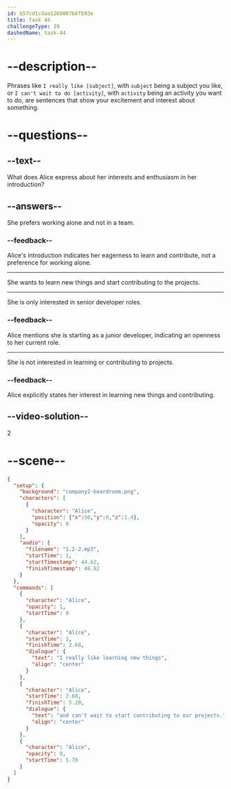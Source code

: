 ```yaml
---
id: 657cd1cdaa5260067b6fb93e
title: Task 44
challengeType: 19
dashedName: task-44
---
```

<!--
AUDIO REFERENCE:
I really like learning new things and I can't wait to start contributing to our projects.
-->

# --description--

Phrases like `I really like [subject]`, with `subject` being a subject you like, or `I can't wait to do [activity]`, with `activity` being an activity you want to do, are sentences that show your excitement and interest about something.

# --questions--

## --text--

What does Alice express about her interests and enthusiasm in her introduction?

## --answers--

She prefers working alone and not in a team.

### --feedback--

Alice's introduction indicates her eagerness to learn and contribute, not a preference for working alone.

---

She wants to learn new things and start contributing to the projects.

---

She is only interested in senior developer roles.

### --feedback--

Alice mentions she is starting as a junior developer, indicating an openness to her current role.

---

She is not interested in learning or contributing to projects.

### --feedback--

Alice explicitly states her interest in learning new things and contributing.

## --video-solution--

2

# --scene--

```json
{
  "setup": {
    "background": "company2-boardroom.png",
    "characters": [
      {
        "character": "Alice",
        "position": {"x":50,"y":0,"z":1.4},
        "opacity": 0
      }
    ],
    "audio": {
      "filename": "1.2-2.mp3",
      "startTime": 1,
      "startTimestamp": 44.62,
      "finishTimestamp": 48.82
    }
  },
  "commands": [
    {
      "character": "Alice",
      "opacity": 1,
      "startTime": 0
    },
    {
      "character": "Alice",
      "startTime": 1,
      "finishTime": 2.68,
      "dialogue": {
        "text": "I really like learning new things",
        "align": "center"
      }
    },
    {
      "character": "Alice",
      "startTime": 2.68,
      "finishTime": 5.20,
      "dialogue": {
        "text": "and can't wait to start contributing to our projects.",
        "align": "center"
      }
    },
    {
      "character": "Alice",
      "opacity": 0,
      "startTime": 5.70
    }
  ]
}
```
